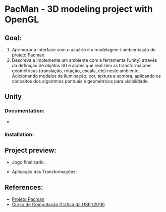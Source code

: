 # PacMan - 3D modeling project with OpenGL
 
## Goal:
1. Aprimorar a interface com o usuário e a modelagem / ambientação do [projeto Pacman](https://github.com/mercedesDiniz/Games.c/tree/main/PacMan).
2. Descreva e Implemente um ambiente com a ferramenta (Unity) através da definição de objetos 3D e ações que realizem as transformações geométricas (translação, rotação, escala, etc) neste ambiente. Adicionando modelos de iluminação, cor, textura e sombra, aplicando os conceitos dos algoritmos pontuais e geométricos para visibilidade.

## Unity

### Documentation: 
- 

### Installation:

## Project preview:
- Jogo finalizado:

- Aplicação das Transformações:




## References:
- [Projeto Pacman](https://github.com/mercedesDiniz/Games.c/tree/main/PacMan)
- [Curso de Computação Gráfica da USP (2018)](https://edisciplinas.usp.br/course/view.php?id=61213#section-5)
